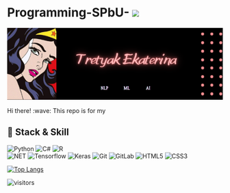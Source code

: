 # Programming-SPbU-  <img src="https://uploads-ssl.webflow.com/5dd5b1adcd567c62a35dffb8/5e6796fdb8d9bb603797f20d_GXBKL-A6A1EJJLTS.gif" width="50px">
[![Header](https://github.com/ekaterinatretyak/Programming-SPbU-/blob/main/Ekaterina%20tretyak.png "Header")](https://some-url.dev/)
<p>Hi there! :wave: This repo is for my</p>

## :hammer: Stack & Skill

  <img alt="Python" src="https://img.shields.io/badge/-Python-3776AB?style=flat-square&logo=python&logoColor=white" /> 
  <img alt="C#" src="https://img.shields.io/badge/-C%23-239120?style=flat-square&logo=c-sharp&logoColor=white" />
  <img alt="R" src="https://img.shields.io/badge/-R-4479A1?style=flat-square&logo=r&logoColor=black&textColor=white" /><br>
  <img alt="NET" src="https://img.shields.io/badge/-.NET-5C2D91?style=flat-square&logo=%2ENET&logoColor=white" /> 
  <img alt="Tensorflow" src="https://img.shields.io/badge/-Tensorflow-FF6F00?style=flat-square&logo=tensorflow&logoColor=white" />
  <img alt="Keras" src = https://img.shields.io/badge/-Keras-41CD52?style=flat-square&logo=Keras&logoColor=white />
  <img alt="Git" src="https://img.shields.io/badge/-git-F05032?style=flat-square&logo=git&logoColor=white" />
  <img alt="GitLab" src="https://camo.githubusercontent.com/83cdbef7b21caf17793643cc4643ac78d19ad2ae/68747470733a2f2f696d672e736869656c64732e696f2f62616467652f2d4769744c61622d4643413132313f7374796c653d666c61742d737175617265266c6f676f3d6769746c6162" />
  <img alt="HTML5" src="https://img.shields.io/badge/-HTML5-E34F26?style=flat-square&logo=html5&logoColor=white" />
  <img alt="CSS3" src="https://img.shields.io/badge/-CSS3-1572B6?style=flat-square&logo=css3" />

[![Top Langs](https://github-readme-stats.vercel.app/api/top-langs/?username=ekaterinatretyak&layout=compact&theme=radical)](https://github.com/anuraghazra/github-readme-stats)

![visitors](https://visitor-badge.glitch.me/badge?page_id=https://github.com/ekaterinatretyak)

